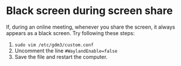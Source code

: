 # Black screen during screen share

If, during an online meeting, whenever you share the screen, it always appears as a black screen. Try following these steps:

1. `sudo vim /etc/gdm3/custom.conf`
2. Uncomment the line `#WaylandEnable=false`
3. Save the file and restart the computer.
